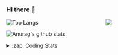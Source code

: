 ### Hi there 👋

<!--
**tao8687/tao8687** is a ✨ _special_ ✨ repository because its `README.md` (this file) appears on your GitHub profile.

Here are some ideas to get you started:

- 🔭 I’m currently working on ...
- 🌱 I’m currently learning ...
- 👯 I’m looking to collaborate on ...
- 🤔 I’m looking for help with ...
- 💬 Ask me about ...
- 📫 How to reach me: ...
- 😄 Pronouns: ...
- ⚡ Fun fact: ...
-->

<img align='right' src="https://media.giphy.com/media/M9gbBd9nbDrOTu1Mqx/giphy.gif" width="240">

  
![Top Langs](https://github-readme-stats.vercel.app/api/top-langs/?username=tao8687&layout=compact&title_color=23238E&text_color=A67D3D)

![Anurag's github stats](https://github-readme-stats.vercel.app/api?username=tao8687&show_icons=true&&text_color=A67D3D&title_color=23238E&show_icons=false&count_private=true&hide=stars)

<details>
  <summary>:zap: Coding Stats</summary>
  <br>
    
<!--START_SECTION:waka-->
![Code Time](http://img.shields.io/badge/Code%20Time-1%2C663%20hrs%2055%20mins-blue)

![Profile Views](http://img.shields.io/badge/Profile%20Views-8-blue)

**🐱 My GitHub Data** 

> 📦 1.5 MB Used in GitHub's Storage 
 > 
> 🏆 235 Contributions in the Year 2024
 > 
> 🚫 Not Opted to Hire
 > 
> 📜 58 Public Repositories 
 > 
> 🔑 26 Private Repositories 
 > 
**I'm an Early 🐤** 

```text
🌞 Morning                1459 commits        ██████████████████████░░░   87.37 % 
🌆 Daytime                88 commits          █░░░░░░░░░░░░░░░░░░░░░░░░   05.27 % 
🌃 Evening                119 commits         ██░░░░░░░░░░░░░░░░░░░░░░░   07.13 % 
🌙 Night                  4 commits           ░░░░░░░░░░░░░░░░░░░░░░░░░   00.24 % 
```
📅 **I'm Most Productive on Wednesday** 

```text
Monday                   240 commits         ████░░░░░░░░░░░░░░░░░░░░░   14.37 % 
Tuesday                  227 commits         ███░░░░░░░░░░░░░░░░░░░░░░   13.59 % 
Wednesday                295 commits         ████░░░░░░░░░░░░░░░░░░░░░   17.66 % 
Thursday                 221 commits         ███░░░░░░░░░░░░░░░░░░░░░░   13.23 % 
Friday                   236 commits         ████░░░░░░░░░░░░░░░░░░░░░   14.13 % 
Saturday                 230 commits         ███░░░░░░░░░░░░░░░░░░░░░░   13.77 % 
Sunday                   221 commits         ███░░░░░░░░░░░░░░░░░░░░░░   13.23 % 
```


📊 **This Week I Spent My Time On** 

```text
🕑︎ Time Zone: Asia/Shanghai

💬 Programming Languages: 
Other                    6 hrs 7 mins        ██████████████░░░░░░░░░░░   57.09 % 
YAML                     2 hrs 2 mins        █████░░░░░░░░░░░░░░░░░░░░   19.11 % 
Python                   1 hr 15 mins        ███░░░░░░░░░░░░░░░░░░░░░░   11.68 % 
C++                      53 mins             ██░░░░░░░░░░░░░░░░░░░░░░░   08.35 % 
Text                     14 mins             █░░░░░░░░░░░░░░░░░░░░░░░░   02.30 % 

🔥 Editors: 
VS Code                  10 hrs 42 mins      █████████████████████████   100.00 % 

🐱‍💻 Projects: 
bcr_bot                  3 hrs               ███████░░░░░░░░░░░░░░░░░░   28.11 % 
diffbot                  1 hr 39 mins        ████░░░░░░░░░░░░░░░░░░░░░   15.50 % 
path_tracking_pid        1 hr 24 mins        ███░░░░░░░░░░░░░░░░░░░░░░   13.20 % 
bcr_bot_8_6              1 hr 24 mins        ███░░░░░░░░░░░░░░░░░░░░░░   13.17 % 
tracking_pid             1 hr 1 min          ██░░░░░░░░░░░░░░░░░░░░░░░   09.57 % 

💻 Operating System: 
Linux                    10 hrs 42 mins      █████████████████████████   100.00 % 
```

**I Mostly Code in C++** 

```text
C++                      11 repos            ████████░░░░░░░░░░░░░░░░░   31.43 % 
Python                   10 repos            ███████░░░░░░░░░░░░░░░░░░   28.57 % 
JavaScript               2 repos             █░░░░░░░░░░░░░░░░░░░░░░░░   05.71 % 
Batchfile                1 repo              █░░░░░░░░░░░░░░░░░░░░░░░░   02.86 % 
HTML                     1 repo              █░░░░░░░░░░░░░░░░░░░░░░░░   02.86 % 
```



**Timeline**

![Lines of Code chart](https://raw.githubusercontent.com/tao8687/tao8687/master/assets/bar_graph.png)


 Last Updated on 08/08/2024 01:23:19 UTC
<!--END_SECTION:waka-->
</details>
